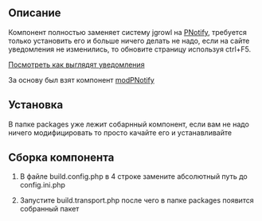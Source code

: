 ## Описание

Компонент полностью заменяет систему jgrowl на [PNotify](https://github.com/sciactive/pnotify), требуется только установить его и больше ничего делать не надо, если на сайте уведомления не изменились, то обновите страницу используя ctrl+F5.

[Посмотреть как выглядят уведомления](http://s12531.h9.modhost.pro/)

За основу был взят компонент [modPNotify](https://github.com/vgrish/modPNotify) 

## Установка

В папке packages уже лежит собарнный компонент, если вам не надо ничего модифицировать то просто качайте его и устанавливайте

## Сборка компонента

1. В файле build.config.php в 4 строке замените абсолютный путь до config.ini.php

2. Запустите build.transport.php после чего в папке packages появится собранный пакет